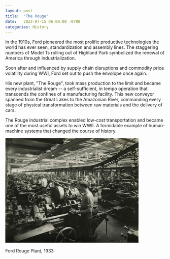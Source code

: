 ```yaml
--- 
layout: post
title:  "The Rouge"
date:   2022-07-15 06:00:00 -0700
categories: History
---
```


In the 1910s, Ford pioneered the most prolific productive technologies the world has ever seen, standardization and assembly lines. The staggering numbers of Model Ts rolling out of Highland Park symbolized the renewal of America through industrialization. 

Soon after and influenced by supply chain disruptions and commodity price volatility during WWI, Ford set out to push the envolope once again. 

His new plant, "The Rouge", took mass production to the limit and became every industrialist dream -- a self-sufficient, in tempo operation that transcends the confines of a manufacturing facility. This new conveyor spanned from the Great Lakes to the Amazonian River, commanding every stage of physical transformation between raw materials and the delivery of cars.

The Rouge industrial complex enabled low-cost transportation and became one of the most useful assets to win WWII. A formidable example of human-machine systems that changed the course of history. 

![Ford Rouge Plant, 1933](/assets/rouge.png)

Ford Rouge Plant, 1933
